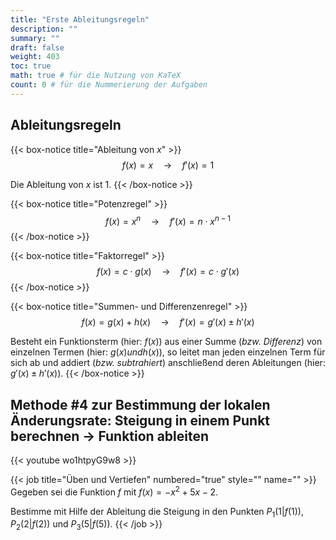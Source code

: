 ```yaml
---
title: "Erste Ableitungsregeln"
description: ""
summary: ""
draft: false
weight: 403
toc: true
math: true # für die Nutzung von KaTeX
count: 0 # für die Nummerierung der Aufgaben
---
```


## Ableitungsregeln

{{< box-notice title="Ableitung von $x$" >}}
$$f(x)=x \quad \rightarrow \quad f'(x) = 1$$

Die Ableitung von $x$ ist $1$.
{{< /box-notice >}}

{{< box-notice title="Potenzregel" >}}
$$f(x) = x^n \quad \rightarrow \quad f'(x) = n \cdot x^{n-1}$$
{{< /box-notice >}}

{{< box-notice title="Faktorregel" >}}
$$f(x) = c \cdot g(x) \quad \rightarrow \quad f'(x) = c \cdot g'(x)$$
{{< /box-notice >}}

{{< box-notice title="Summen- und Differenzenregel" >}}
$$f(x) = g(x) + h(x) \quad \rightarrow \quad f'(x) = g'(x) \pm h'(x)$$

Besteht ein Funktionsterm (hier: $f(x)$) aus einer Summe (*bzw. Differenz*) von einzelnen Termen (hier: $g(x) und h(x)$), so leitet man jeden einzelnen Term für sich ab und addiert (*bzw. subtrahiert*) anschließend deren Ableitungen (hier: $g'(x) \pm h'(x)$).
{{< /box-notice >}}

## Methode #4 zur Bestimmung der lokalen Änderungsrate: Steigung in einem Punkt berechnen $\rightarrow$ Funktion ableiten

{{< youtube wo1htpyG9w8 >}}

{{< job title="Üben und Vertiefen" numbered="true" style="" name="" >}}
Gegeben sei die Funktion $f$ mit $f(x)= -x^2 + 5x - 2$.

Bestimme mit Hilfe der Ableitung die Steigung in den Punkten $P_1 \left(1|f(1)\right)$, $P_2 \left(2|f(2)\right)$ und $P_3 \left(5|f(5)\right)$.
{{< /job >}}

